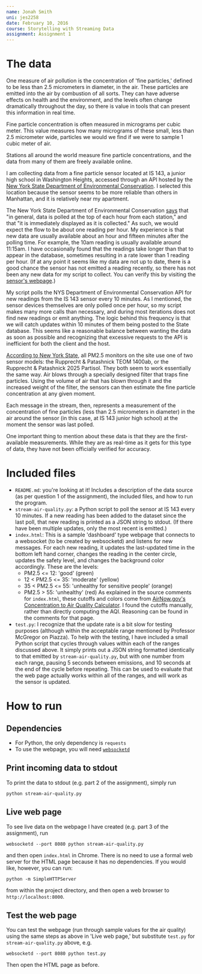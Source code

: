 ```yaml
---
name: Jonah Smith
uni: jes2258
date: February 10, 2016
course: Storytelling with Streaming Data
assignment: Assignment 1
---
```


# The data

One measure of air pollution is the concentration of 'fine particles,' defined to be less than 2.5 micrometers in diameter, in the air. These particles are emitted into the air by combustion of all sorts. They can have adverse effects on health and the environment, and the levels often change dramatically throughout the day, so there is value in tools that can present this information in real time.

Fine particle concentration is often measured in micrograms per cubic meter. This value measures how many micrograms of these small, less than 2.5 micrometer wide, particles we would we find if we were to sample 1 cubic meter of air.

Stations all around the world measure fine particle concentrations, and the data from many of them are freely available online.

I am collecting data from a fine particle sensor located at IS 143, a junior high school in Washington Heights, accessed through an API hosted by the [New York State Department of Environmental Conservation](http://www.dec.ny.gov/airmon/index.php). I selected this location because the sensor seems to be more reliable than others in Manhattan, and it is relatively near my apartment.

The New York State Department of Environmental Conservation [says](http://www.dec.ny.gov/airmon/index.php) that "in general, data is polled at the top of each hour from each station," and that "it is immediately displayed as it is collected." As such, we would expect the flow to be about one reading per hour. My experience is that new data are usually available about an hour and fifteen minutes after the polling time. For example, the 10am reading is usually available around 11:15am. I have occasionally found that the readings take longer than that to appear in the database, sometimes resulting in a rate lower than 1 reading per hour. (If at any point it seems like my data are not up to date, there is a good chance the sensor has not emitted a reading recently, so there has not been any new data for my script to collect. You can verify this by visiting the [sensor's webpage](http://www.dec.ny.gov/airmon/stationStatus.php?stationNo=56).)

My script polls the NYS Department of Environmental Conservation API for new readings from the IS 143 sensor every 10 minutes.  As I mentioned, the sensor devices themselves are only polled once per hour, so my script makes many more calls than necessary, and during most iterations does not find new readings or emit anything. The logic behind this frequency is that we will catch updates within 10 minutes of them being posted to the State database. This seems like a reasonable balance between wanting the data as soon as possible and recognizing that excessive requests to the API is inefficient for both the client and the host.

[According to New York State](http://www.dec.ny.gov/chemical/8541.html), all PM2.5 monitors on the site use one of two sensor models: the Rupprecht & Patashnick TEOM 1400ab, or the Rupprecht & Patashnick 2025 Partisol. They both seem to work essentially the same way. Air blows through a specially designed filter that traps fine particles. Using the volume of air that has blown through it and the increased weight of the filter, the sensors can then estimate the fine particle concentration at any given moment.

Each message in the stream, then, represents a measurement of the concentration of fine particles (less than 2.5 micrometers in diameter) in the air around the sensor (in this case, at IS 143 junior high school) at the moment the sensor was last polled.

One important thing to mention about these data is that they are the first-available measurements. While they are as real-time as it gets for this type of data, they have not been officially verified for accuracy.

# Included files
- `README.md`: you're looking at it! Includes a description of the data source (as per question 1 of the assignment), the included files, and how to run the program.
- `stream-air-quality.py`: a Python script to poll the sensor at IS 143 every 10 minutes. If a new reading has been added to the dataset since the last poll, that new reading is printed as a JSON string to stdout. (If there have been multiple updates, only the most recent is emitted.)
- `index.html`: This is a sample 'dashboard' type webpage that connects to a websocket (to be created by websocketd) and listens for new messages. For each new reading, it updates the last-updated time in the bottom left hand corner, changes the reading in the center circle, updates the safety level, and changes the background color accordingly. These are the levels:
	- PM2.5 <= 12: 'good' (green)
	- 12 < PM2.5 <= 35: 'moderate' (yellow)
	- 35 < PM2.5 <= 55: 'unhealthy for sensitive people' (orange)
	- PM2.5 > 55: 'unhealthy' (red)
As explained in the source comments for `index.html`, these cutoffs and colors come from [AirNow.gov's Concentration to Air Quality Calculator](http://www.airnow.gov/index.cfm?action=resources.conc_aqi_calc). I found the cutoffs manually, rather than directly computing the AQI. Reasoning can be found in the comments for that page.
- `test.py`: I recognize that the update rate is a bit slow for testing purposes (although within the acceptable range mentioned by Professor McGregor on Piazza). To help with the testing, I have included a small Python script that cycles through values within each of the ranges discussed above. It simply prints out a JSON string formatted identically to that emitted by `stream-air-quality.py`, but with one number from each range, pausing 5 seconds between emissions, and 10 seconds at the end of the cycle before repeating. This can be used to evaluate that the web page actually works within all of the ranges, and will work as the sensor is updated.

# How to run

## Dependencies
- For Python, the only dependency is `requests`
- To use the webpage, you will need [`websocketd`](http://websocketd.com/)

## Print incoming data to stdout

To print the data to stdout (e.g. part 2 of the assignment), simply run

```
python stream-air-quality.py
```

## Live web page

To see live data on the webpage I have created (e.g. part 3 of the assignment), run

```
websocketd --port 8080 python stream-air-quality.py
```

and then open `index.html` in Chrome. There is no need to use a formal web server for the HTML page because it has no dependencies. If you would like, however, you can run:

```
python -m SimpleHTTPServer
```

from within the project directory, and then open a web browser to `http://localhost:8000`.

## Test the web page

You can test the webpage (run through sample values for the air quality) using the same steps as above in 'Live web page,' but substitute `test.py` for `stream-air-quality.py` above, e.g.

```
websocketd --port 8080 python test.py
```

Then open the HTML page as before.